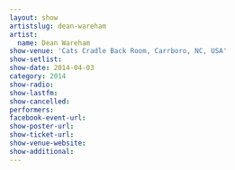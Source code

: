 ```yaml
---
layout: show
artistslug: dean-wareham
artist:
  name: Dean Wareham
show-venue: 'Cats Cradle Back Room, Carrboro, NC, USA'
show-setlist: 
show-date: 2014-04-03
category: 2014
show-radio: 
show-lastfm: 
show-cancelled: 
performers: 
facebook-event-url: 
show-poster-url: 
show-ticket-url: 
show-venue-website: 
show-additional: 
---
```


